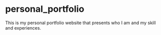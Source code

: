 # personal_portfolio
This is my personal portfolio website that presents who I am and my skill and experiences.
